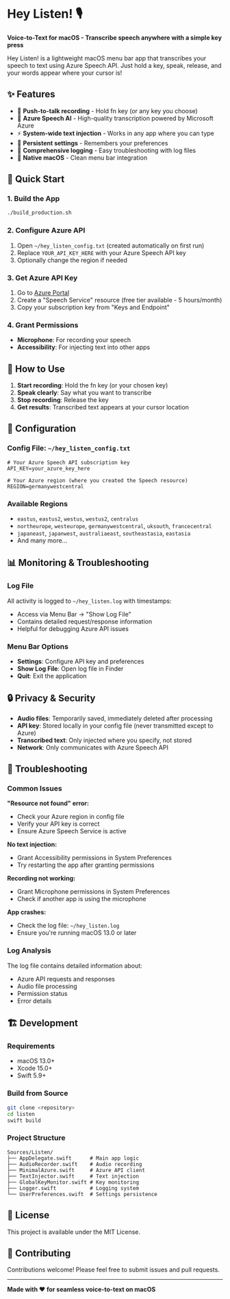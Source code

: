 # Hey Listen! 🎙️

**Voice-to-Text for macOS - Transcribe speech anywhere with a simple key press**

Hey Listen! is a lightweight macOS menu bar app that transcribes your speech to text using Azure Speech API. Just hold a key, speak, release, and your words appear where your cursor is!

## ✨ Features

- 🎤 **Push-to-talk recording** - Hold fn key (or any key you choose)
- 🧠 **Azure Speech AI** - High-quality transcription powered by Microsoft Azure
- ⚡ **System-wide text injection** - Works in any app where you can type
- 🔧 **Persistent settings** - Remembers your preferences
- 📝 **Comprehensive logging** - Easy troubleshooting with log files
- 🍎 **Native macOS** - Clean menu bar integration

## 🚀 Quick Start

### 1. Build the App
```bash
./build_production.sh
```

### 2. Configure Azure API
1. Open `~/hey_listen_config.txt` (created automatically on first run)
2. Replace `YOUR_API_KEY_HERE` with your Azure Speech API key
3. Optionally change the region if needed

### 3. Get Azure API Key
1. Go to [Azure Portal](https://portal.azure.com)
2. Create a "Speech Service" resource (free tier available - 5 hours/month)
3. Copy your subscription key from "Keys and Endpoint"

### 4. Grant Permissions
- **Microphone**: For recording your speech
- **Accessibility**: For injecting text into other apps

## 🎯 How to Use

1. **Start recording**: Hold the fn key (or your chosen key)
2. **Speak clearly**: Say what you want to transcribe
3. **Stop recording**: Release the key
4. **Get results**: Transcribed text appears at your cursor location

## 🔧 Configuration

### Config File: `~/hey_listen_config.txt`
```
# Your Azure Speech API subscription key
API_KEY=your_azure_key_here

# Your Azure region (where you created the Speech resource)
REGION=germanywestcentral
```

### Available Regions
- `eastus`, `eastus2`, `westus`, `westus2`, `centralus`
- `northeurope`, `westeurope`, `germanywestcentral`, `uksouth`, `francecentral`
- `japaneast`, `japanwest`, `australiaeast`, `southeastasia`, `eastasia`
- And many more...

## 📊 Monitoring & Troubleshooting

### Log File
All activity is logged to `~/hey_listen.log` with timestamps:
- Access via Menu Bar → "Show Log File"
- Contains detailed request/response information
- Helpful for debugging Azure API issues

### Menu Bar Options
- **Settings**: Configure API key and preferences
- **Show Log File**: Open log file in Finder
- **Quit**: Exit the application

## 🔒 Privacy & Security

- **Audio files**: Temporarily saved, immediately deleted after processing
- **API key**: Stored locally in your config file (never transmitted except to Azure)
- **Transcribed text**: Only injected where you specify, not stored
- **Network**: Only communicates with Azure Speech API

## 🐛 Troubleshooting

### Common Issues

**"Resource not found" error:**
- Check your Azure region in config file
- Verify your API key is correct
- Ensure Azure Speech Service is active

**No text injection:**
- Grant Accessibility permissions in System Preferences
- Try restarting the app after granting permissions

**Recording not working:**
- Grant Microphone permissions in System Preferences
- Check if another app is using the microphone

**App crashes:**
- Check the log file: `~/hey_listen.log`
- Ensure you're running macOS 13.0 or later

### Log Analysis
The log file contains detailed information about:
- Azure API requests and responses
- Audio file processing
- Permission status
- Error details

## 🏗️ Development

### Requirements
- macOS 13.0+
- Xcode 15.0+
- Swift 5.9+

### Build from Source
```bash
git clone <repository>
cd listen
swift build
```

### Project Structure
```
Sources/Listen/
├── AppDelegate.swift      # Main app logic
├── AudioRecorder.swift    # Audio recording
├── MinimalAzure.swift     # Azure API client
├── TextInjector.swift     # Text injection
├── GlobalKeyMonitor.swift # Key monitoring
├── Logger.swift           # Logging system
└── UserPreferences.swift  # Settings persistence
```

## 📄 License

This project is available under the MIT License.

## 🤝 Contributing

Contributions welcome! Please feel free to submit issues and pull requests.

---

**Made with ❤️ for seamless voice-to-text on macOS**
